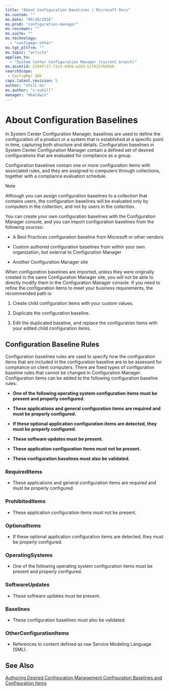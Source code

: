 ```yaml
---
title: "About Configuration Baselines | Microsoft Docs"
ms.custom: ""
ms.date: "09/20/2016"
ms.prod: "configuration-manager"
ms.reviewer: ""
ms.suite: ""
ms.technology:
  - "configmgr-other"
ms.tgt_pltfrm: ""
ms.topic: "article"
applies_to:
  - "System Center Configuration Manager (current branch)"
ms.assetid: 23847c17-73c3-44b8-a163-e1f62576d4bbsearchScope: - ConfigMgr SDK
caps.latest.revision: 5
author: "shill-ms"
ms.author: "v-suhill"
manager: "mbaldwin"
---
```

# About Configuration Baselines
In System Center Configuration Manager, baselines are used to define the configuration of a product or a system that is established at a specific point in time, capturing both structure and details. Configuration baselines in System Center Configuration Manager contain a defined set of desired configurations that are evaluated for compliance as a group.  

 Configuration baselines contain one or more configuration items with associated rules, and they are assigned to computers through collections, together with a compliance evaluation schedule.  

> [!NOTE]
>  Although you can assign configuration baselines to a collection that contains users, the configuration baselines will be evaluated only by computers in the collection, and not by users in the collection.  

 You can create your own configuration baselines with the Configuration Manager console, and you can import configuration baselines from the following sources:  

-   A Best Practices configuration baseline from Microsoft or other vendors  

-   Custom authored configuration baselines from within your own organization, but external to Configuration Manager  

-   Another Configuration Manager site  

 When configuration baselines are imported, unless they were originally created in the same Configuration Manager site, you will not be able to directly modify them in the Configuration Manager console. If you need to refine the configuration items to meet your business requirements, the recommended path is:  

1.  Create child configuration items with your custom values.  

2.  Duplicate the configuration baseline.  

3.  Edit the duplicated baseline, and replace the configuration items with your edited child configuration items.  

## Configuration Baseline Rules  
 Configuration baselines rules are used to specify how the configuration items that are included in the configuration baseline are to be assessed for compliance on client computers. There are fixed types of configuration baseline rules that cannot be changed in Configuration Manager. Configuration items can be added to the following configuration baseline rules:  

-   **One of the following operating system configuration items must be present and properly configured.**  

-   **These applications and general configuration items are required and must be properly configured.**  

-   **If these optional application configuration items are detected, they must be properly configured.**  

-   **These software updates must be present.**  

-   **These application configuration items must not be present.**  

-   **These configuration baselines must also be validated.**  

### RequiredItems  

-   These applications and general configuration items are required and must be properly configured.  

### ProhibitedItems  

-   These application configuration items must not be present.  

### OptionalItems  

-   If these optional application configuration items are detected, they must be properly configured.  

### OperatingSystems  

-   One of the following operating system configuration items must be present and properly configured.  

### SoftwareUpdates  

-   These software updates must be present.  

### Baselines  

-   These configuration baselines must also be validated.  

### OtherConfigurationItems  

-   References to content defined as raw Service Modeling Language (SML).  

## See Also  
 [Authoring Desired Configuration Management Configuration Baselines and Configuration Items](../../develop/compliance/authoring-compliance-settings-configuration-baselines-and-configuration-items.md)
